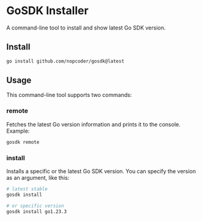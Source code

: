 # GoSDK Installer

A command-line tool to install and show latest Go SDK version.

## Install

```sh
go install github.com/nopcoder/gosdk@latest
```

## Usage

This command-line tool supports two commands:

### remote

Fetches the latest Go version information and prints it to the console. Example:

```sh
gosdk remote
```

### install

Installs a specific or the latest Go SDK version. You can specify the version as an argument, like this:

```sh
# latest stable
gosdk install

# or specific version
gosdk install go1.23.3
```
